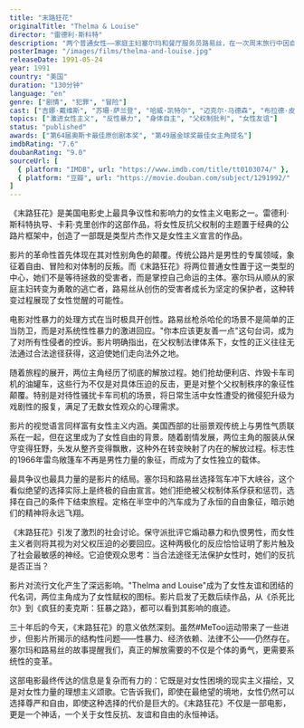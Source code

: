 ```yaml
---
title: "末路狂花"
originalTitle: "Thelma & Louise"
director: "雷德利·斯科特"
description: "两个普通女性——家庭主妇塞尔玛和餐厅服务员路易丝，在一次周末旅行中因自卫杀人而走上逃亡之路。在横跨美国的公路旅程中，她们经历了从恐惧到解放的转变，最终选择了自由而非屈服。"
posterImage: "/images/films/thelma-and-louise.jpg"
releaseDate: 1991-05-24
year: 1991
country: "美国"
duration: "130分钟"
language: "en"
genre: ["剧情", "犯罪", "冒险"]
cast: ["吉娜·戴维斯", "苏珊·萨兰登", "哈威·凯特尔", "迈克尔·马德森", "布拉德·皮特"]
topics: ["激进女性主义", "反性暴力", "身体自主", "父权制批判", "女性友谊"]
status: "published"
awards: ["第64届奥斯卡最佳原创剧本奖", "第49届金球奖最佳女主角提名"]
imdbRating: "7.6"
doubanRating: "9.0"
sourceUrl: [
  { platform: "IMDB", url: "https://www.imdb.com/title/tt0103074/" },
  { platform: "豆瓣", url: "https://movie.douban.com/subject/1291992/" }
]
---
```


《末路狂花》是美国电影史上最具争议性和影响力的女性主义电影之一。雷德利·斯科特执导、卡莉·克里创作的这部作品，将女性反抗父权制的主题置于经典的公路片框架中，创造了一部既是类型片杰作又是女性主义宣言的作品。

影片的革命性首先体现在其对性别角色的颠覆。传统公路片是男性的专属领域，象征着自由、冒险和对体制的反叛。而《末路狂花》将两位普通女性置于这一类型的中心，她们不是等待拯救的受害者，而是掌控自己命运的主体。塞尔玛从顺从的家庭主妇转变为勇敢的逃亡者，路易丝从创伤的受害者成长为坚定的保护者，这种转变过程展现了女性觉醒的可能性。

电影对性暴力的处理方式在当时极具开创性。路易丝枪杀哈伦的场景不是简单的正当防卫，而是对系统性性暴力的激进回应。"你本应该更友善一点"这句台词，成为了对所有性侵者的控诉。影片明确指出，在父权制法律体系下，女性的正义往往无法通过合法途径获得，这迫使她们走向法外之地。

随着旅程的展开，两位主角经历了彻底的解放过程。她们抢劫便利店、炸毁卡车司机的油罐车，这些行为不仅是对具体压迫的反击，更是对整个父权制秩序的象征性颠覆。特别是对待性骚扰卡车司机的场景，将日常生活中女性遭受的微侵犯升级为戏剧性的报复，满足了无数女性观众的心理需求。

影片的视觉语言同样富有女性主义内涵。美国西部的壮丽景观传统上与男性气质联系在一起，但在这里成为了女性自由的背景。随着剧情发展，两位主角的服装从保守变得狂野，头发从整齐变得飘散，这种外在转变映射了内在的解放过程。标志性的1966年雷鸟敞篷车不再是男性力量的象征，而成为了女性独立的载体。

最具争议也最具力量的是影片的结局。塞尔玛和路易丝选择驾车冲下大峡谷，这个看似绝望的选择实际上是终极的自由宣言。她们拒绝被父权制体系俘获和惩罚，选择在自己的条件下结束旅程。定格在半空中的汽车成为了永恒的自由象征，暗示她们的精神将永远飞翔。

《末路狂花》引发了激烈的社会讨论。保守派批评它煽动暴力和仇恨男性，而女性主义者则将其视为对父权压迫的必要回应。这种两极化的反应恰恰证明了影片触及了社会最敏感的神经。它迫使观众思考：当合法途径无法保护女性时，她们的反抗是否正当？

影片对流行文化产生了深远影响。"Thelma and Louise"成为了女性友谊和团结的代名词，两位主角成为了女性赋权的图标。影片启发了无数后续作品，从《杀死比尔》到《疯狂的麦克斯：狂暴之路》，都可以看到其影响的痕迹。

三十年后的今天，《末路狂花》的意义依然深刻。虽然#MeToo运动带来了一些进步，但影片所揭示的结构性问题——性暴力、经济依赖、法律不公——仍然存在。塞尔玛和路易丝的故事提醒我们，真正的解放需要的不仅是个体的勇气，更需要系统性的变革。

这部电影最终传达的信息是复杂而有力的：它既是对女性困境的现实主义描绘，又是对女性力量的理想主义颂歌。它告诉我们，即使在最绝望的境地，女性仍然可以选择尊严和自由，即使这种选择的代价是巨大的。《末路狂花》不仅是一部电影，更是一个神话，一个关于女性反抗、友谊和自由的永恒神话。